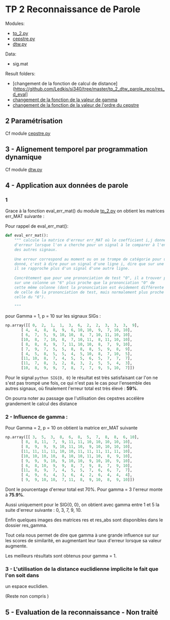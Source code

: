 # TP 2 Reconnaissance de Parole

Modules: 
- [tp_2.py](https://github.com/Ledkis/si340/blob/master/tp_2_dtw_parole_reco/tp_2_DTW_parole_reco.py)
- [cepstre.py](https://github.com/Ledkis/si340/blob/master/tp_2_dtw_parole_reco/cepstre.py)
- [dtw.py](https://github.com/Ledkis/si340/blob/master/tp_2_dtw_parole_reco/dtw.py)

Data:
- sig.mat

Result folders:
- [changement de la fonction de calcul de distance](https://github.com/Ledkis/si340/tree/master/tp_2_dtw_parole_reco/res_d_eval]
- [changement de la fonction de la valeur de gamma](https://github.com/Ledkis/si340/tree/master/tp_2_dtw_parole_reco/res_p)
- [changement de la fonction de la valeur de l'ordre du cepstre](https://github.com/Ledkis/si340/tree/master/tp_2_dtw_parole_reco/res_gamma)

## 2 Paramétrisation 

Cf module [cepstre.py](https://github.com/Ledkis/si340/blob/master/tp_2_dtw_parole_reco/cepstre.py)

## 3 - Alignement temporel par programmation dynamique

Cf module [dtw.py](https://github.com/Ledkis/si340/blob/master/tp_2_dtw_parole_reco/dtw.py)

## 4 - Application aux données de parole

### 1

Grace à la fonction eval_err_mat() du module  [tp_2.py](https://github.com/Ledkis/si340/blob/master/tp_2_dtw_parole_reco/tp_2_DTW_parole_reco.py)
on obtient les matrices err_MAT suivante :

Pour rappel de eval_err_mat():

```python
def eval_err_mat():
    """ calcule la matrice d'erreur err_MAT où le coefficient i,j donne le nombre
    d'erreur lorsque l'on a cherche pour un signal à le comparer à l'ensemble
    des autres signaux. 
    
    Une erreur correspond au moment ou on se trompe de catégorie pour un signal 
    donné, c'est à dire pour un signal d'une ligne i, dire que sur une même colonne
    il se rapproche plus d'un signal d'une autre ligne.
    
    Concrêtement que pour une prononciation de test "0", il a trouver par exemple
    sur une colonne un "6" plus proche que la prononciation "0" de 
    cette même colonne (dont la prononciation est évidement différente 
    de celle de la prononciation de test, mais normalement plus proche que
    celle du "6").
    
    """
```

pour Gamma = 1, p = 10 sur les signaux SIGs : 

```python
np.array([[ 0,  2,  1,  1,  3,  6,  2,  2,  3,  3,  3,  9],
       [ 4,  4,  8,  8,  9,  6, 10, 10,  9,  7, 10, 10],
       [ 6,  7,  5,  9, 10, 10,  8,  7, 10, 11, 10, 10],
       [10,  8,  7, 10,  8,  7, 10, 11,  8, 11, 10, 10],
       [ 8,  8,  8,  9,  7, 11, 10, 10,  8,  7,  9, 10],
       [ 7,  9,  7,  5,  5,  8,  8,  8,  5,  9,  8,  9],
       [ 4,  5,  8,  5,  5,  4,  5, 10,  8,  7, 10,  5],
       [11, 10,  8,  7,  4,  5,  5,  6,  5,  7,  7,  7],
       [11,  7,  8,  3,  2,  8,  3,  2,  5,  5,  4,  3],
       [10,  8,  9,  9,  7,  8,  7,  7,  9,  5, 10,  7]])
```
	   
Pour le signal ```python SIG{0, 0}``` le résultat est très satisfaisant car l'on ne s'est pas
trompé une fois, ce qui n'est pas le cas pour l'ensemble des autres signaux, 
où finalement l'erreur total est très élevé : **59%**.

On pourra noter au passage que l'utilisation des cepstres accélère grandement le 
calcul des distance

### 2 - Influence de gamma : 

Pour Gamma = 2, p = 10 on obtient la matrice err_MAT suivante 

```python	   
np.array([[ 3,  5,  3,  8,  6,  8,  5,  7,  8,  8,  6, 10],
       [ 8,  8, 11,  7,  9, 11, 11, 10, 10, 10, 10, 10],
       [ 8,  9,  9,  9, 10, 11, 10,  9, 10, 10, 10, 10],
       [11, 11, 11, 11, 10, 10, 11, 11, 11, 11, 11, 10],
       [10, 10, 10, 10,  8, 10, 10, 11, 10,  8,  9, 10],
       [ 9,  9,  9, 10,  9, 10, 10,  9, 10, 10,  9, 10],
       [ 6,  8, 10,  9,  9,  8,  7,  9,  8,  7,  9, 10],
       [11,  8,  9,  7,  4,  5,  5,  7,  6,  6,  7,  7],
       [ 4,  9,  6,  4,  3,  6,  4,  2,  6,  4,  4,  4],
       [ 9,  9, 10, 10,  7, 11,  8,  9, 10,  8,  9, 10]])
```   
Dont le pourcentage d'erreur total est 70%. Pour gamma = 3 l'erreur monte à **75.9%**.

Aussi uniquement pour le SIG{0, 0}, on obtient avec gamma entre 1 et 5 la suite
d'erreur suivante : 0, 3, 7, 9, 10.

Enfin quelques images des matrices res et res_abs sont disponibles dans le dossier
res_gamma.

Tout cela nous permet de dire que gamma à une grande influence sur sur les scores
de similarité, en augmentant leur taux d'erreur lorsque sa valeur augmente.

Les meilleurs résultats sont obtenus pour gamma = 1.


### 3 - L'utilisation de la distance euclidienne implicite le fait que l'on soit dans
un espace euclidien.

(Reste non compris )

## 5 - Evaluation de la reconnaissance - Non traité